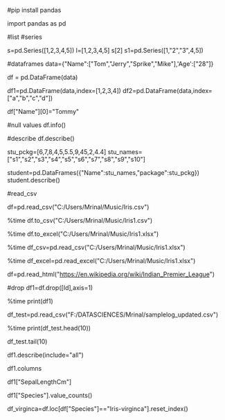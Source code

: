 #pip install pandas

import pandas as pd

#list
#series


s=pd.Series([1,2,3,4,5])
l=[1,2,3,4,5]
s[2]
s1=pd.Series([1,"2","3",4,5])

#dataframes
data={"Name":["Tom","Jerry","Sprike","Mike"],'Age':["28"]}

df = pd.DataFrame(data)

df1=pd.DataFrame(data,index=[1,2,3,4])
df2=pd.DataFrame(data,index=["a","b","c","d"])

df["Name"][0]="Tommy"

#null values
df.info()


#describe
df.describe()

stu_pckg=[6,7,8,4,5,5.5,9,45,2,4.4]
stu_names=["s1","s2","s3","s4","s5","s6","s7","s8","s9","s10"]

student=pd.DataFrames({"Name":stu_names,"package":stu_pckg})
student.describe()

#read_csv

df=pd.read_csv("C:/Users/Mrinal/Music/Iris.csv")

%time df.to_csv("C:/Users/Mrinal/Music/Iris1.csv")

%time df.to_excel("C:/Users/Mrinal/Music/Iris1.xlsx")

%time df_csv=pd.read_csv("C:/Users/Mrinal/Music/Iris1.xlsx")

%time df_excel=pd.read_excel("C:/Users/Mrinal/Music/Iris1.xlsx")

df=pd.read_html("https://en.wikipedia.org/wiki/Indian_Premier_League")

#drop
df1=df.drop([Id],axis=1)

%time print(df1)

df_test=pd.read_csv("F:/DATASCIENCES/Mrinal/samplelog_updated.csv")

%time print(df_test.head(10))

df_test.tail(10)

df1.describe(include="all")

df1.columns

df1["SepalLengthCm"]

df1["Species"].value_counts()

df_virginca=df.loc[df["Species"]=="Iris-virginca"].reset_index()
